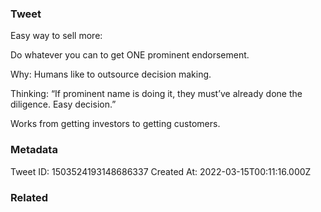 ### Tweet
Easy way to sell more: 

Do whatever you can to get ONE prominent endorsement.

Why: Humans like to outsource decision making.

Thinking: “If prominent name is doing it, they must’ve already done the diligence. Easy decision.”

Works from getting investors to getting customers.

### Metadata
Tweet ID: 1503524193148686337
Created At: 2022-03-15T00:11:16.000Z

### Related

